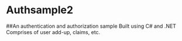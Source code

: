 # Authsample2
##An authentication and authorization sample
Built using C# and .NET
Comprises of user add-up, claims, etc.
